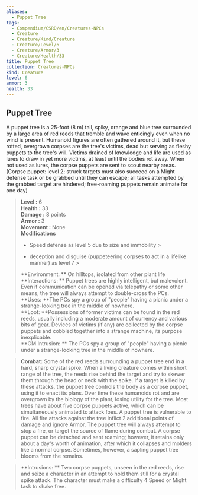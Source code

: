 ```yaml
---
aliases:
  - Puppet Tree
tags:
  - Compendium/CSRD/en/Creatures-NPCs
  - Creature
  - Creature/Kind/Creature
  - Creature/Level/6
  - Creature/Armor/3
  - Creature/Health/33
title: Puppet Tree
collection: Creatures-NPCs
kind: Creature
level: 6
armor: 3
health: 33
---
```

## Puppet Tree  
A puppet tree is a 25-foot (8 m) tall, spiky, orange and blue tree surrounded by a large area of red reeds that tremble and wave enticingly even when no wind is present. Humanoid figures are often gathered around it, but these rotted, overgrown corpses are the tree's victims, dead but serving as fleshy puppets to the tree's will.
Victims drained of knowledge and life are used as lures to draw in yet more victims, at least until the bodies rot away. When not used as lures, the corpse puppets are sent to scout nearby areas.
(Corpse puppet: level 2; struck targets must also succeed on a Might defense task or be grabbed until they can escape; all tasks attempted by the grabbed target are hindered; free-roaming puppets remain animate for one day)  

  
> **Level :** 6  
> **Health :** 33  
> **Damage :** 8 points  
> **Armor :** 3  
> **Movement :** None  
> **Modifications**  
>- Speed defense as level 5 due to size and immobility >
>  
>- deception and disguise (puppeteering corpses to act in a lifelike manner) as level 7 >
>  
> **Environment: ** On hilltops, isolated from other plant life  
> **Interactions: ** Puppet trees are highly intelligent, but malevolent. Even if communication can be opened via telepathy or some other means, the tree will always attempt to double-cross the PCs.  
> **Uses: **The PCs spy a group of "people" having a picnic under a strange-looking tree in the middle of nowhere.  
> **Loot: **Possessions of former victims can be found in the red reeds, usually including a moderate amount of currency and various bits of gear. Devices of victims (if any) are collected by the corpse puppets and cobbled together into a strange machine, its purpose inexplicable.  
> **GM Intrusion: ** The PCs spy a group of "people" having a picnic under a strange-looking tree in the middle of nowhere.  

> **Combat:** 
> Some of the red reeds surrounding a puppet tree end in a hard,
sharp crystal spike. When a living creature comes within short
range of the tree, the reeds rise behind the target and try to skewer them through the head or neck with the spike. If a target is killed by these attacks, the puppet tree controls the body as a corpse puppet, using it to enact its plans. Over time these humanoids rot and are overgrown by the biology of the plant, losing utility for the tree. Most trees have about five corpse puppets active, which can be simultaneously animated to attack foes.
A puppet tree is vulnerable to fire. All fire attacks against the tree inflict 2 additional points of damage and ignore Armor. The puppet tree will always attempt to stop a fire, or target the source of flame during combat.
A corpse puppet can be detached and sent roaming; however, it retains only about a day's worth of animation, after which it collapses and molders like a normal corpse. Sometimes, however, a sapling puppet tree blooms from the remains.  
  

> **Intrusions: ** 
> Two corpse puppets, unseen in the red reeds, rise and seize a character in an attempt to hold them still for a crystal spike attack. The character must make a difficulty 4 Speed or Might task to shake free.  
